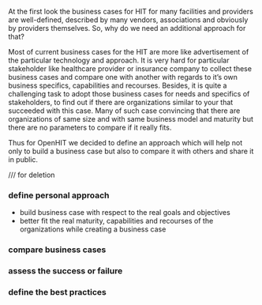 At the first look the business cases for HIT for many facilities and providers are well-defined, described by many vendors, associations and obviously by providers themselves. So, why do we need an additional approach for that?

Most of current business cases for the HIT are more like advertisement of the particular technology and approach. It is very hard for particular stakeholder like healthcare provider or insurance company to collect these business cases and compare one with another with regards to it’s own business specifics, capabilities and recourses. Besides, it is quite a challenging task to adopt those business cases for needs and specifics of stakeholders, to find out if there are organizations similar to your that succeeded with this case. Many of such case convincing  that there are organizations of same size and with same business model and maturity but there are no parameters to compare if it really fits.

Thus for OpenHIT we decided to define an approach which will help not only to build a business case but also to compare it with others and share it in public.

/// for deletion
### define personal approach 
- build business case with respect to the real goals and objectives
- better fit the real maturity, capabilities and recourses of the organizations while creating a business case
### compare business cases
### assess the success or failure
### define the best practices